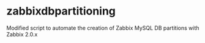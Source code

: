 zabbixdbpartitioning
====================

Modified script to automate the creation of Zabbix MySQL DB partitions with Zabbix 2.0.x